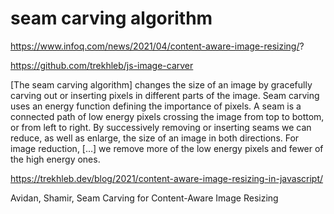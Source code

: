 
# seam carving algorithm

https://www.infoq.com/news/2021/04/content-aware-image-resizing/?

https://github.com/trekhleb/js-image-carver


[The seam carving algorithm] changes the size of an image by gracefully 
carving out or inserting pixels in different parts of the image. Seam 
carving uses an energy function defining the importance of pixels. A seam 
is a connected path of low energy pixels crossing the image from top to 
bottom, or from left to right. By successively removing or inserting 
seams we can reduce, as well as enlarge, the size of an image in both 
directions. For image reduction, […] we remove more of the low energy 
pixels and fewer of the high energy ones.

https://trekhleb.dev/blog/2021/content-aware-image-resizing-in-javascript/

Avidan, Shamir, Seam Carving for Content-Aware Image Resizing
